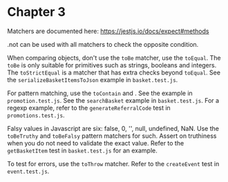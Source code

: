 # Chapter 3

Matchers are documented here: <https://jestjs.io/docs/expect#methods>

.not can be used with all matchers to check the opposite condition.

When comparing objects, don't use the `toBe` matcher, use the `toEqual`. The `toBe` is only suitable for primitives such
as strings, booleans and integers. The `toStrictEqual` is a matcher that has extra checks beyond `toEqual`. See the `serializeBasketItemsToJson` example in `basket.test.js`.

For pattern matching, use the `toContain` and . See the example in `promotion.test.js`. See the `searchBasket` example
in `basket.test.js`. For a regexp example, refer to the `generateReferralCode` test in `promotions.test.js`.

Falsy values in Javascript are six: false, 0, '', null, undefined, NaN. Use the `toBeTruthy` and `toBeFalsy` pattern
matchers for such. Assert on truthiness when you do not need to validate the exact value. Refer to the `getBasketItem`
test in `basket.test.js` for an example.

To test for errors, use the `toThrow` matcher. Refer to the `createEvent` test in `event.test.js`.
